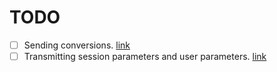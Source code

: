 # TODO

- [ ] Sending conversions. [link](https://yandex.ru/support/metrica/code/counter-spa-setup.html#ajax-flash__section_bpg_5dk_yfb)
- [ ] Transmitting session parameters and user parameters. [link](https://yandex.ru/support/metrica/code/counter-spa-setup.html#ajax-flash__section_nsk_vtf_qfb)
